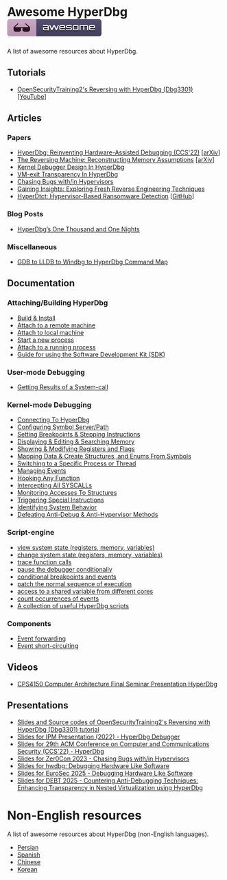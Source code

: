 # Awesome HyperDbg ![Awesome](https://raw.githubusercontent.com/HyperDbg/graphics/master/Badges/Awesome.svg)

A list of awesome resources about HyperDbg.

## Tutorials
- [OpenSecurityTraining2's Reversing with HyperDbg (Dbg3301)](https://ost2.fyi/Dbg3301) [[YouTube](https://www.youtube.com/playlist?list=PLUFkSN0XLZ-kF1f143wlw8ujlH2A45nZY)]

## Articles

### Papers
- [HyperDbg: Reinventing Hardware-Assisted Debugging (CCS'22)](https://dl.acm.org/doi/abs/10.1145/3548606.3560649) [[arXiv](https://arxiv.org/abs/2207.05676)]
- [The Reversing Machine: Reconstructing Memory Assumptions](https://arxiv.org/pdf/2405.00298) [[arXiv](https://arxiv.org/abs/2405.00298)]
- [Kernel Debugger Design In HyperDbg](https://research.hyperdbg.org/debugger/kernel-debugger-design)
- [VM-exit Transparency In HyperDbg](https://research.hyperdbg.org/vmm/transparency)
- [Chasing Bugs with/in Hypervisors](https://research.hyperdbg.org/debugger/chasing-bugs)
- [Gaining Insights: Exploring Fresh Reverse Engineering Techniques](https://research.hyperdbg.org/debugger/gaining-insights)
- [HyperDtct: Hypervisor-Based Ransomware Detection](https://files.ifi.uzh.ch/CSG/staff/vonderassen/extern/theses/ba-luethi.pdf) [[GitHub](https://github.com/Cyber-Tracer/HyperDtct)]

### Blog Posts
- [HyperDbg’s One Thousand and One Nights](https://rayanfam.com/topics/hyperdbg-one-thousand-and-one-nights)

### Miscellaneous
- [GDB to LLDB to Windbg to HyperDbg Command Map](https://hyperdbg.github.io/commands-map)

## Documentation

### Attaching/Building HyperDbg 
- [Build & Install](https://docs.hyperdbg.org/getting-started/build-and-install)
- [Attach to a remote machine](https://docs.hyperdbg.org/getting-started/attach-to-hyperdbg/debug)
- [Attach to local machine](https://docs.hyperdbg.org/getting-started/attach-to-hyperdbg/local-debugging)
- [Start a new process](https://docs.hyperdbg.org/getting-started/attach-to-hyperdbg/start-process)
- [Attach to a running process](https://docs.hyperdbg.org/getting-started/attach-to-hyperdbg/attach-process)
- [Guide for using the Software Development Kit (SDK)](https://docs.hyperdbg.org/using-hyperdbg/sdk)

### User-mode Debugging
- [Getting Results of a System-call](https://docs.hyperdbg.org/using-hyperdbg/user-mode-debugging/examples/events/getting-results-of-a-system-call)

### Kernel-mode Debugging
- [Connecting To HyperDbg](https://docs.hyperdbg.org/using-hyperdbg/kernel-mode-debugging/examples/beginning/connecting-to-hyperdbg)
- [Configuring Symbol Server/Path](https://docs.hyperdbg.org/using-hyperdbg/kernel-mode-debugging/examples/beginning/configuring-symbol-server-path)
- [Setting Breakpoints & Stepping Instructions](https://docs.hyperdbg.org/using-hyperdbg/kernel-mode-debugging/examples/basics/setting-breakpoints-and-stepping-instructions)
- [Displaying & Editing & Searching Memory](https://docs.hyperdbg.org/using-hyperdbg/kernel-mode-debugging/examples/basics/displaying-and-editing-and-searching-memory)
- [Showing & Modifying Registers and Flags](https://docs.hyperdbg.org/using-hyperdbg/kernel-mode-debugging/examples/basics/showing-and-modifying-registers-and-flags)
- [Mapping Data & Create Structures, and Enums From Symbols](https://docs.hyperdbg.org/using-hyperdbg/kernel-mode-debugging/examples/basics/mapping-data-and-create-structures-and-enums-from-symbols)
- [Switching to a Specific Process or Thread](https://docs.hyperdbg.org/using-hyperdbg/kernel-mode-debugging/examples/basics/switching-to-a-specific-process-or-thread)
- [Managing Events](https://docs.hyperdbg.org/using-hyperdbg/kernel-mode-debugging/examples/events/managing-events)
- [Hooking Any Function](https://docs.hyperdbg.org/using-hyperdbg/kernel-mode-debugging/examples/events/hooking-any-function)
- [Intercepting All SYSCALLs](https://docs.hyperdbg.org/using-hyperdbg/kernel-mode-debugging/examples/events/intercepting-all-syscalls)
- [Monitoring Accesses To Structures](https://docs.hyperdbg.org/using-hyperdbg/kernel-mode-debugging/examples/events/monitoring-accesses-to-structures)
- [Triggering Special Instructions](https://docs.hyperdbg.org/using-hyperdbg/kernel-mode-debugging/examples/events/triggering-special-instructions)
- [Identifying System Behavior](https://docs.hyperdbg.org/using-hyperdbg/kernel-mode-debugging/examples/events/identifying-system-behavior)
- [Defeating Anti-Debug & Anti-Hypervisor Methods](https://docs.hyperdbg.org/using-hyperdbg/kernel-mode-debugging/examples/misc/defeating-anti-debug-and-anti-hypervisor-methods)

### Script-engine
- [view system state (registers, memory, variables)](https://docs.hyperdbg.org/commands/scripting-language/examples/view-system-state)
- [change system state (registers, memory, variables)](https://docs.hyperdbg.org/commands/scripting-language/examples/change-system-state-registers-memory-variables)
- [trace function calls](https://docs.hyperdbg.org/commands/scripting-language/examples/trace-function-calls)
- [pause the debugger conditionally](https://docs.hyperdbg.org/commands/scripting-language/examples/pause-the-debugger-conditionally)
- [conditional breakpoints and events](https://docs.hyperdbg.org/commands/scripting-language/examples/conditional-breakpoints-and-events)
- [patch the normal sequence of execution](https://docs.hyperdbg.org/commands/scripting-language/examples/patch-the-normal-sequence-of-execution)
- [access to a shared variable from different cores](https://docs.hyperdbg.org/commands/scripting-language/examples/access-to-a-shared-variable-from-different-cores)
- [count occurrences of events](https://docs.hyperdbg.org/commands/scripting-language/examples/count-occurrences-of-events)
- [A collection of useful HyperDbg scripts](https://github.com/HyperDbg/scripts)

### Components
- [Event forwarding](https://docs.hyperdbg.org/tips-and-tricks/misc/event-forwarding)
- [Event short-circuiting](https://docs.hyperdbg.org/tips-and-tricks/misc/event-short-circuiting)

## Videos
- [CPS4150 Computer Architecture Final Seminar Presentation HyperDbg](https://www.youtube.com/watch?v=WHkXdv3tQvA)

## Presentations
- [Slides and Source codes of OpenSecurityTraining2's Reversing with HyperDbg (Dbg3301) tutorial](https://gitlab.com/opensecuritytraining/dbg3001_hyperdbg_slides_and_files)
- [Slides for IPM Presentation (2022) - HyperDbg Debugger](https://github.com/HyperDbg/slides/tree/main/2022/IPM)
- [Slides for 29th ACM Conference on Computer and Communications Security (CCS'22) - HyperDbg](https://github.com/HyperDbg/slides/tree/main/2022/CCS2022)
- [Slides for Zer0Con 2023 - Chasing Bugs with/in Hypervisors](https://github.com/HyperDbg/slides/tree/main/2023/Zer0Con2023)
- [Slides for hwdbg: Debugging Hardware Like Software](https://github.com/HyperDbg/slides/tree/main/2024/hwdbg)
- [Slides for EuroSec 2025 - Debugging Hardware Like Software](https://github.com/HyperDbg/slides/tree/main/2025/EuroSec2025)
- [Slides for DEBT 2025 - Countering Anti-Debugging Techniques: Enhancing Transparency in Nested Virtualization using HyperDbg](https://github.com/HyperDbg/slides/tree/main/2025/DEBT2025)

# Non-English resources

A list of awesome resources about HyperDbg (non-English languages).
- [Persian](https://github.com/HyperDbg/awesome/blob/master/Persian.md)
- [Spanish](https://github.com/HyperDbg/awesome/blob/master/Spanish.md)
- [Chinese](https://github.com/HyperDbg/awesome/blob/master/Chinese.md)
- [Korean](https://github.com/HyperDbg/awesome/blob/master/Korean.md)
